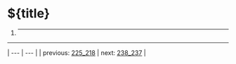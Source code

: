 # ${title}

1. * * *



---

| --- | --- |
| previous: [225_218](../225_218/) | next: [238_237](../238_237/) |
